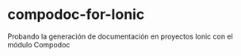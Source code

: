 # compodoc-for-Ionic
Probando la generación de documentación en proyectos Ionic con el módulo Compodoc
